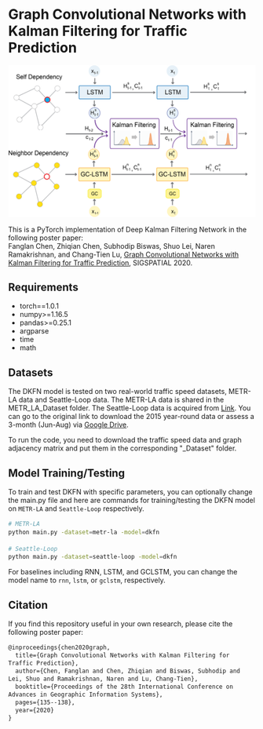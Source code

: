 # Graph Convolutional Networks with Kalman Filtering for Traffic Prediction

![Deep Kalman Filtering Network](Figures/DKFN_model_architecture.png)

This is a PyTorch implementation of Deep Kalman Filtering Network in the following poster paper: \
Fanglan Chen, Zhiqian Chen, Subhodip Biswas, Shuo Lei, Naren Ramakrishnan, and Chang-Tien Lu, [Graph Convolutional Networks with Kalman Filtering for Traffic Prediction](https://dl.acm.org/doi/10.1145/3397536.3422257), SIGSPATIAL 2020.

## Requirements
- torch==1.0.1
- numpy>=1.16.5
- pandas>=0.25.1
- argparse
- time
- math

## Datasets

The DKFN model is tested on two real-world traffic speed datasets, METR-LA data and Seattle-Loop data. The METR-LA data is shared in the METR_LA_Dataset folder. The Seattle-Loop data is acquired from [Link](https://github.com/zhiyongc/Seattle-Loop-Data). You can go to the original link to download the 2015 year-round data or assess a 3-month (Jun-Aug) via [Google Drive](https://drive.google.com/drive/folders/14Ub7q09SCzjIikNcJBMC1Z7dZPLX4xpJ?usp=sharing).

To run the code, you need to download the traffic speed data and graph adjacency matrix and put them in the corresponding "_Dataset" folder.

## Model Training/Testing

To train and test DKFN with specific parameters, you can optionally change the main.py file and here are commands for training/testing the DKFN model on `METR-LA` and `Seattle-Loop` respectively. 

```bash
# METR-LA
python main.py -dataset=metr-la -model=dkfn

# Seattle-Loop
python main.py -dataset=seattle-loop -model=dkfn
```
For baselines including RNN, LSTM, and GCLSTM, you can change the model name to `rnn`, `lstm`, or `gclstm`, respectively.

## Citation

If you find this repository useful in your own research, please cite the following poster paper:
```
@inproceedings{chen2020graph,
  title={Graph Convolutional Networks with Kalman Filtering for Traffic Prediction},
  author={Chen, Fanglan and Chen, Zhiqian and Biswas, Subhodip and Lei, Shuo and Ramakrishnan, Naren and Lu, Chang-Tien},
  booktitle={Proceedings of the 28th International Conference on Advances in Geographic Information Systems},
  pages={135--138},
  year={2020}
}
```
